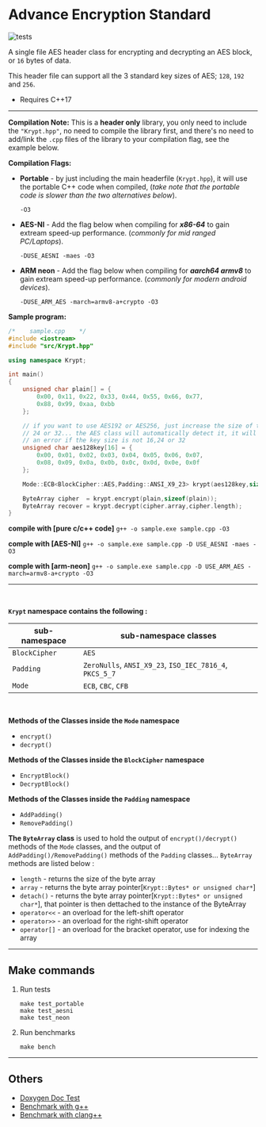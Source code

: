 # Advance Encryption Standard

![tests](https://github.com/mrdcvlsc/AES/actions/workflows/tests.yml/badge.svg)

A single file AES header class for encrypting and decrypting an AES block, or `16` bytes of data.

This header file can support all the 3 standard key sizes of AES; `128`, `192` and `256`.

- Requires C++17

-----------

**Compilation Note:** This is a **header only** library, you 
only need to include the ```"Krypt.hpp"```, no need to 
compile the library first, and there's no need to add/link 
the ```.cpp``` files of the library to your compilation 
flag, see the example below.

**Compilation Flags:**
- **Portable** - by just including the main headerfile 
(`Krypt.hpp`), it will use the portable C++ code when 
compiled, (_take note that the portable code is slower than 
the two alternatives below_).
    ```
    -O3
    ```

- **AES-NI** - Add the flag below when compiling for 
_**x86-64**_ to gain extream speed-up performance.
(_commonly for mid ranged PC/Laptops_).
    ```
    -DUSE_AESNI -maes -O3
    ```

- **ARM neon** - Add the flag below when compiling for 
_**aarch64 armv8**_ to gain extream speed-up performance. 
(_commonly for modern android devices_).
    ```
    -DUSE_ARM_AES -march=armv8-a+crypto -O3
    ```

**Sample program:**

```c++
/*    sample.cpp    */
#include <iostream>
#include "src/Krypt.hpp"

using namespace Krypt;

int main()
{
    unsigned char plain[] = {
        0x00, 0x11, 0x22, 0x33, 0x44, 0x55, 0x66, 0x77,
        0x88, 0x99, 0xaa, 0xbb
    };

    // if you want to use AES192 or AES256, just increase the size of the key to
    // 24 or 32... the AES class will automatically detect it, it will aslo throw
    // an error if the key size is not 16,24 or 32
    unsigned char aes128key[16] = {
        0x00, 0x01, 0x02, 0x03, 0x04, 0x05, 0x06, 0x07,
        0x08, 0x09, 0x0a, 0x0b, 0x0c, 0x0d, 0x0e, 0x0f
    };

    Mode::ECB<BlockCipher::AES,Padding::ANSI_X9_23> krypt(aes128key,sizeof(aes128key));

    ByteArray cipher  = krypt.encrypt(plain,sizeof(plain));
    ByteArray recover = krypt.decrypt(cipher.array,cipher.length);
}
```

**compile with [pure c/c++ code]** ```g++ -o sample.exe sample.cpp -O3```

**comple with [AES-NI]** ```g++ -o sample.exe sample.cpp -D USE_AESNI -maes -O3```

**comple with [arm-neon]** ```g++ -o sample.exe sample.cpp -D USE_ARM_AES -march=armv8-a+crypto -O3```

-------------

<br>

**```Krypt``` namespace contains the following :**

| sub-namespace | sub-namespace classes |
| --- | --- |
| ```BlockCipher``` | ```AES``` |
| ```Padding``` | ```ZeroNulls```, ```ANSI_X9_23```, ```ISO_IEC_7816_4```, ```PKCS_5_7``` |
| ```Mode``` | ```ECB```, ```CBC```, ```CFB``` |

<br>

**Methods of the Classes inside the ```Mode``` namespace**
- ```encrypt()```
- ```decrypt()```

**Methods of the Classes inside the ```BlockCipher``` namespace**
- ```EncryptBlock()```
- ```DecryptBlock()```

**Methods of the Classes inside the ```Padding``` namespace**
- ```AddPadding()```
- ```RemovePadding()```

**The ```ByteArray``` class** is used to hold the output of ```encrypt()/decrypt()``` methods of the ```Mode``` classes, and the output of ```AddPadding()/RemovePadding()``` methods of the ```Padding``` classes... ```ByteArray``` methods are listed below :
- ```length``` - returns the size of the byte array
- ```array``` - returns the byte array pointer[```Krypt::Bytes* or unsigned char*```]
- ```detach()``` - returns the byte array pointer[```Krypt::Bytes* or unsigned char*```], that pointer is then dettached to the instance of the ByteArray
- ```operator<<``` - an overload for the left-shift operator
- ```operator>>``` - an overload for the right-shift operator
- ```operator[]``` - an overload for the bracket operator, use for indexing the array

-----------

## **Make commands**

1. Run tests

    ```shell
    make test_portable
    make test_aesni
    make test_neon
    ```

2. Run benchmarks

    ```shell
    make bench
    ```

-----------

## **Others**

- [Doxygen Doc Test](https://mrdcvlsc.github.io/Krypt/)
- [Benchmark with g++](docs/benchmarks/benchmark-g%2B%2B.md)
- [Benchmark with clang++](docs/benchmarks/benchmark-clang%2B%2B.md)
